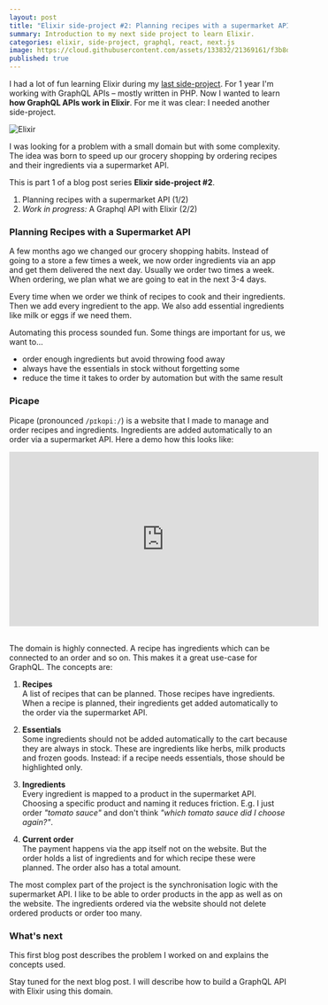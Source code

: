 ```yaml
---
layout: post
title: "Elixir side-project #2: Planning recipes with a supermarket API (1/2)"
summary: Introduction to my next side project to learn Elixir.
categories: elixir, side-project, graphql, react, next.js
image: https://cloud.githubusercontent.com/assets/133832/21369161/f3b8dae6-c705-11e6-8f9e-2195ebb85a95.png
published: true
---
```


I had a lot of fun learning Elixir during my [last side-project](/post/learning-elixir-first-side-project). For 1 year I'm working with GraphQL APIs – mostly written in PHP. Now I wanted to learn **how GraphQL APIs work in Elixir**. For me it was clear: I needed another side-project. 

![Elixir](https://user-images.githubusercontent.com/133832/30913555-ede256ac-a390-11e7-8f3a-b8e70b00e702.png)

I was looking for a problem with a small domain but with some complexity. The idea was born to speed up our grocery shopping by ordering recipes and their ingredients via a supermarket API. 

This is part 1 of a blog post series **Elixir side-project #2**.
1. Planning recipes with a supermarket API (1/2)
2. *Work in progress:* A Graphql API with Elixir (2/2)

### Planning Recipes with a Supermarket API
A few months ago we changed our grocery shopping habits. Instead of going to a store a few times a week, we now order ingredients via an app and get them delivered the next day. Usually we order two times a week. When ordering, we plan what we are going to eat in the next 3-4 days.  
 
Every time when we order we think of recipes to cook and their ingredients. Then we add every ingredient to the app. We also add essential ingredients like milk or eggs if we need them. 

Automating this process sounded fun. Some things are important for us, we want to...
* order enough ingredients but avoid throwing food away
* always have the essentials in stock without forgetting some
* reduce the time it takes to order by automation but with the same result

### Picape
Picape (pronounced `/pɪkɑpiː/`) is a website that I made to manage and order recipes and ingredients. Ingredients are added automatically to an order via a supermarket API. Here a demo how this looks like:

<div class="video-container"><iframe width="560" height="315" src="https://www.youtube.com/embed/qhtsn7rZClQ" frameborder="0" allowfullscreen></iframe></div>
<br />

The domain is highly connected. A recipe has ingredients which can be connected to an order and so on. This makes it a great use-case for GraphQL. The concepts are:

1. **Recipes**<br /> 
A list of recipes that can be planned. Those recipes have ingredients. When a recipe is planned, their ingredients get added automatically to the order via the supermarket API.  

2. **Essentials**<br />
Some ingredients should not be added automatically to the cart because they are always in stock. These are ingredients like herbs, milk products and frozen goods. Instead: if a recipe needs essentials, those should be highlighted only.  

3. **Ingredients**<br />
Every ingredient is mapped to a product in the supermarket API. Choosing a specific product and naming it reduces friction. E.g. I just order *"tomato sauce"* and don't think *"which tomato sauce did I choose again?"*.   

4. **Current order**<br />
The payment happens via the app itself not on the website. But the order holds a list of ingredients and for which recipe these were planned. The order also has a total amount. 


The most complex part of the project is the synchronisation logic with the supermarket API. I like to be able to order products in the app as well as on the website. The ingredients ordered via the website should not delete ordered products or order too many.

### What's next
This first blog post describes the problem I worked on and explains the concepts used.

Stay tuned for the next blog post. I will describe how to build a GraphQL API with Elixir using this domain.